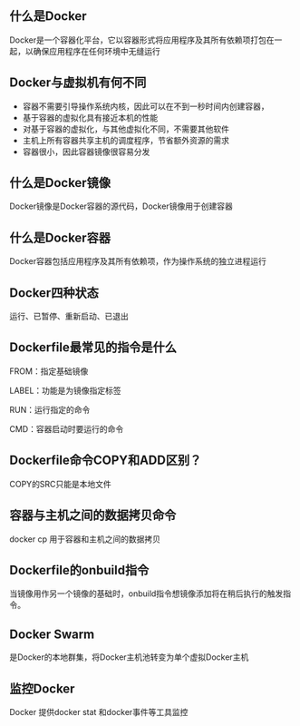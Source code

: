 ## 什么是Docker

Docker是一个容器化平台，它以容器形式将应用程序及其所有依赖项打包在一起，以确保应用程序在任何环境中无缝运行

## Docker与虚拟机有何不同

- 容器不需要引导操作系统内核，因此可以在不到一秒时间内创建容器，
- 基于容器的虚拟化具有接近本机的性能
- 对基于容器的虚拟化，与其他虚拟化不同，不需要其他软件
- 主机上所有容器共享主机的调度程序，节省额外资源的需求
- 容器很小，因此容器镜像很容易分发

## 什么是Docker镜像

Docker镜像是Docker容器的源代码，Docker镜像用于创建容器

## 什么是Docker容器

Docker容器包括应用程序及其所有依赖项，作为操作系统的独立进程运行

## Docker四种状态

运行、已暂停、重新启动、已退出

## Dockerfile最常见的指令是什么

FROM：指定基础镜像

LABEL：功能是为镜像指定标签

RUN：运行指定的命令

CMD：容器启动时要运行的命令

## Dockerfile命令COPY和ADD区别？

COPY的SRC只能是本地文件

## 容器与主机之间的数据拷贝命令

docker cp 用于容器和主机之间的数据拷贝

## Dockerfile的onbuild指令

当镜像用作另一个镜像的基础时，onbuild指令想镜像添加将在稍后执行的触发指令。

## Docker Swarm

是Docker的本地群集，将Docker主机池转变为单个虚拟Docker主机

## 监控Docker

Docker 提供docker stat 和docker事件等工具监控

